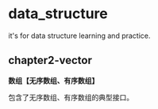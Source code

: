 # data_structure
it's for data structure learning and practice.

## chapter2-vector

**数组【无序数组、有序数组】**

包含了无序数组、有序数组的典型接口。